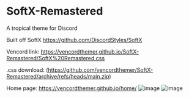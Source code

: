 # SoftX-Remastered
A tropical theme for Discord

Built off SoftX https://github.com/DiscordStyles/SoftX

Vencord link: https://vencordthemer.github.io/SoftX-Remastered/SoftX%20Remastered.css

.css download: (https://github.com/vencordthemer/SoftX-Remastered/archive/refs/heads/main.zip)

Home page: https://vencordthemer.github.io/home/
![image](https://github.com/user-attachments/assets/69134886-de86-4a09-b36f-6c8fc3b59f95)
![image](https://github.com/user-attachments/assets/72e42491-f401-4e9e-970e-c91c2c6a6297)

